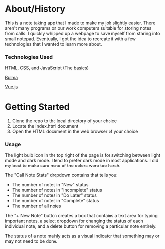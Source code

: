 # About/History
This is a note taking app that I made to make my job slightly easier.  There aren't many programs on our work computers suitable for storing notes from calls.  I quickly whipped up a webpage to save myself from staring into small notepad.  Eventually, I got the idea to recreate it with a few technologies that I wanted to learn more about.  
### Technologies Used
HTML, CSS, and JavaScript (The basics)

[Bulma](https://bulma.io/)

[Vue.js](https://vuejs.org/)



# Getting Started
1. Clone the repo to the local directory of your choice
2. Locate the index.html document
3. Open the HTML document in the web browser of your choice
### Usage
The light bulb icon in the top right of the page is for switching between light mode and dark mode.  I tend to prefer dark mode in most applications.  I did my best to make sure none of the colors were too harsh.

The "Call Note Stats" dropdown contains that tells you:
* The number of notes in "New" status
* The number of notes in "Incomplete" status
* The number of notes in "Do Later" status
* The number of notes in "Complete" status
* The number of all notes

The "+ New Note" button creates a box that contains a text area for typing important notes, a select dropdown for changing the status of each individual note, and a delete button for removing a particular note entirely.

The status of a note mainly acts as a visual indicator that something may or may not need to be done.  
